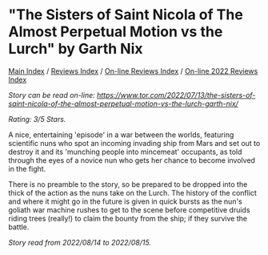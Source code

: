 # "The Sisters of Saint Nicola of The Almost Perpetual Motion vs the Lurch" by Garth Nix

[Main Index](../../../README.md) / [Reviews Index](../../README.md) / [On-line Reviews Index](../README.md) / [On-line 2022 Reviews Index](README.md)

*Story can be read on-line: <https://www.tor.com/2022/07/13/the-sisters-of-saint-nicola-of-the-almost-perpetual-motion-vs-the-lurch-garth-nix/>*

*Rating: 3/5 Stars.*

A nice, entertaining 'episode' in a war between the worlds, featuring scientific nuns who spot an incoming invading ship from Mars and set out to destroy it and its 'munching people into mincemeat' occupants, as told through the eyes of a novice nun who gets her chance to become involved in the fight.

There is no preamble to the story, so be prepared to be dropped into the thick of the action as the nuns take on the Lurch. The history of the conflict and where it might go in the future is given in quick bursts as the nun's goliath war machine rushes to get to the scene before competitive druids riding trees (really!) to claim the bounty from the ship; if they survive the battle.

*Story read from 2022/08/14 to 2022/08/15.*
